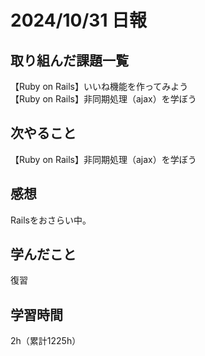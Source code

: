 # 2024/10/31 日報
## 取り組んだ課題一覧
【Ruby on Rails】いいね機能を作ってみよう   
【Ruby on Rails】非同期処理（ajax）を学ぼう

## 次やること
【Ruby on Rails】非同期処理（ajax）を学ぼう

## 感想
Railsをおさらい中。

## 学んだこと
復習


## 学習時間
2h（累計1225h）
